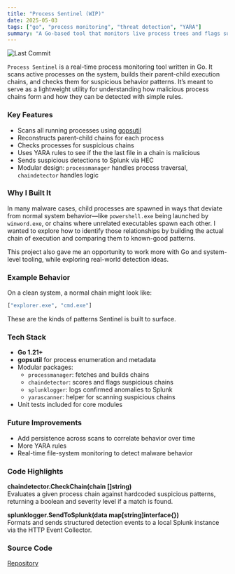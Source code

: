 ```yaml
---
title: "Process Sentinel (WIP)"
date: 2025-05-03
tags: ["go", "process monitoring", "threat detection", "YARA"]
summary: "A Go-based tool that monitors live process trees and flags suspicious chains based on parent-child relationships and YARA rules."
---
```

![Last Commit](https://img.shields.io/github/last-commit/jaredcoderman/process-sentinel)

`Process Sentinel` is a real-time process monitoring tool written in Go. It scans active processes on the system, builds their parent-child execution chains, and checks them for suspicious behavior patterns. It’s meant to serve as a lightweight utility for understanding how malicious process chains form and how they can be detected with simple rules.

### Key Features

- Scans all running processes using [gopsutil](https://github.com/shirou/gopsutil)
- Reconstructs parent-child chains for each process
- Checks processes for suspicious chains
- Uses YARA rules to see if the the last file in a chain is malicious
- Sends suspicious detections to Splunk via HEC
- Modular design: `processmanager` handles process traversal, `chaindetector` handles logic

### Why I Built It

In many malware cases, child processes are spawned in ways that deviate from normal system behavior—like `powershell.exe` being launched by `winword.exe`, or chains where unrelated executables spawn each other. I wanted to explore how to identify those relationships by building the actual chain of execution and comparing them to known-good patterns.

This project also gave me an opportunity to work more with Go and system-level tooling, while exploring real-world detection ideas.

### Example Behavior

On a clean system, a normal chain might look like:
```bash
["explorer.exe", "cmd.exe"]
```
These are the kinds of patterns Sentinel is built to surface.

### Tech Stack

- **Go 1.21+**
- **gopsutil** for process enumeration and metadata
- Modular packages:
  - `processmanager`: fetches and builds chains
  - `chaindetector`: scores and flags suspicious chains
  - `splunklogger`: logs confirmed anomalies to Splunk
  - `yarascanner`: helper for scanning suspicious chains
- Unit tests included for core modules

### Future Improvements

- Add persistence across scans to correlate behavior over time
- More YARA rules
- Real-time file-system monitoring to detect malware behavior

### Code Highlights

**chaindetector.CheckChain(chain []string)**  
Evaluates a given process chain against hardcoded suspicious patterns, returning a boolean and severity level if a match is found.

**splunklogger.SendToSplunk(data map[string]interface{})**  
Formats and sends structured detection events to a local Splunk instance via the HTTP Event Collector.

### Source Code

[Repository](https://github.com/jaredcoderman/process-sentinel)
